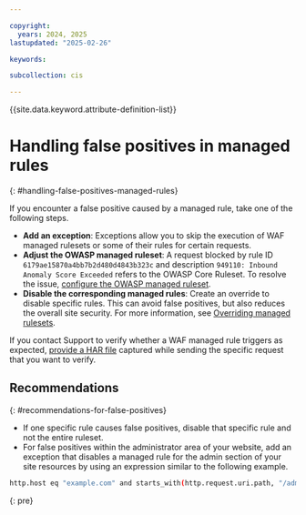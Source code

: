 ```yaml
---

copyright:
  years: 2024, 2025
lastupdated: "2025-02-26"

keywords:

subcollection: cis

---
```


{{site.data.keyword.attribute-definition-list}}

# Handling false positives in managed rules
{: #handling-false-positives-managed-rules}

If you encounter a false positive caused by a managed rule, take one of the following steps.

* **Add an exception**: Exceptions allow you to skip the execution of WAF managed rulesets or some of their rules for certain requests.
* **Adjust the OWASP managed ruleset**: A request blocked by rule ID `6179ae15870a4bb7b2d480d4843b323c` and description `949110: Inbound Anomaly Score Exceeded` refers to the OWASP Core Ruleset. To resolve the issue, [configure the OWASP managed ruleset](/docs/cis?topic=cis-owasp-rule-set-for-waf).
* **Disable the corresponding managed rules**: Create an override to disable specific rules. This can avoid false positives, but also reduces the overall site security. For more information, see [Overriding managed rulesets](/docs/cis?topic=cis-overriding-rulesets&interface=cli).

If you contact Support to verify whether a WAF managed rule triggers as expected, [provide a HAR file](/docs/cis?topic=cis-generate-har-files) captured while sending the specific request that you want to verify.

## Recommendations
{: #recommendations-for-false-positives}

* If one specific rule causes false positives, disable that specific rule and not the entire ruleset.
* For false positives within the administrator area of your website, add an exception that disables a managed rule for the admin section of your site resources by using an expression similar to the following example.

```sh
http.host eq "example.com" and starts_with(http.request.uri.path, "/admin")
```
{: pre}
